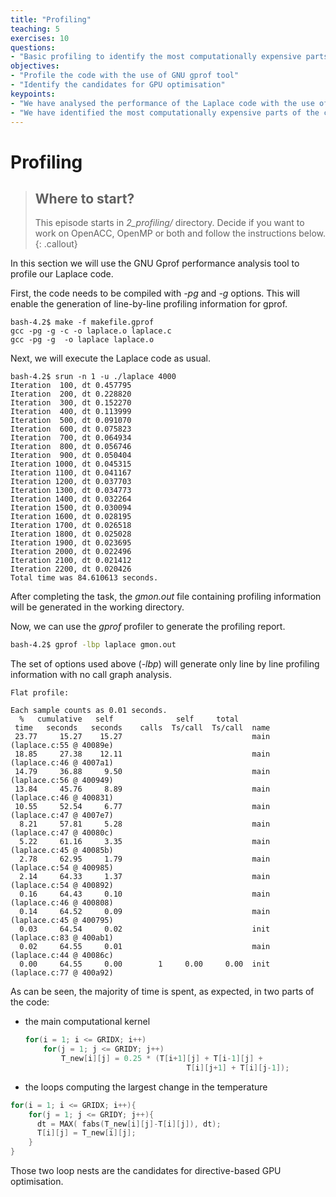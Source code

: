```yaml
---
title: "Profiling"
teaching: 5
exercises: 10
questions:
- "Basic profiling to identify the most computationally expensive parts of the code"
objectives:
- "Profile the code with the use of GNU gprof tool"
- "Identify the candidates for GPU optimisation"
keypoints:
- "We have analysed the performance of the Laplace code with the use of GNU Gprof profiler"
- "We have identified the most computationally expensive parts of the code - two loop nests executed in each iteration of the solver"
---
```


# Profiling

> ## Where to start?
> This episode starts in *2_profiling/* directory. Decide if you want to work on OpenACC, OpenMP or both and follow the instructions below.  
{: .callout}

In this section we will use the GNU Gprof performance analysis tool to profile our Laplace code.

First, the code needs to be compiled with *-pg* and *-g* options. This will enable the generation of line-by-line profiling information for gprof.

```
bash-4.2$ make -f makefile.gprof
gcc -pg -g -c -o laplace.o laplace.c
gcc -pg -g  -o laplace laplace.o
```

Next, we will execute the Laplace code as usual.

```
bash-4.2$ srun -n 1 -u ./laplace 4000
Iteration  100, dt 0.457795
Iteration  200, dt 0.228820
Iteration  300, dt 0.152270
Iteration  400, dt 0.113999
Iteration  500, dt 0.091070
Iteration  600, dt 0.075823
Iteration  700, dt 0.064934
Iteration  800, dt 0.056746
Iteration  900, dt 0.050404
Iteration 1000, dt 0.045315
Iteration 1100, dt 0.041167
Iteration 1200, dt 0.037703
Iteration 1300, dt 0.034773
Iteration 1400, dt 0.032264
Iteration 1500, dt 0.030094
Iteration 1600, dt 0.028195
Iteration 1700, dt 0.026518
Iteration 1800, dt 0.025028
Iteration 1900, dt 0.023695
Iteration 2000, dt 0.022496
Iteration 2100, dt 0.021412
Iteration 2200, dt 0.020426
Total time was 84.610613 seconds.
```
After completing the task, the *gmon.out* file containing profiling information will be generated in the working directory.

Now, we can use the *gprof* profiler to generate the profiling report.  

```bash
bash-4.2$ gprof -lbp laplace gmon.out
```
The set of options used above (*-lbp*) will generate only line by line profiling information with no call graph analysis.
```
Flat profile:

Each sample counts as 0.01 seconds.
  %   cumulative   self              self     total
 time   seconds   seconds    calls  Ts/call  Ts/call  name
 23.77     15.27    15.27                             main (laplace.c:55 @ 40089e)
 18.85     27.38    12.11                             main (laplace.c:46 @ 4007a1)
 14.79     36.88     9.50                             main (laplace.c:56 @ 400949)
 13.84     45.76     8.89                             main (laplace.c:46 @ 400831)
 10.55     52.54     6.77                             main (laplace.c:47 @ 4007e7)
  8.21     57.81     5.28                             main (laplace.c:47 @ 40080c)
  5.22     61.16     3.35                             main (laplace.c:45 @ 40085b)
  2.78     62.95     1.79                             main (laplace.c:54 @ 400985)
  2.14     64.33     1.37                             main (laplace.c:54 @ 400892)
  0.16     64.43     0.10                             main (laplace.c:46 @ 400808)
  0.14     64.52     0.09                             main (laplace.c:45 @ 400795)
  0.03     64.54     0.02                             init (laplace.c:83 @ 400ab1)
  0.02     64.55     0.01                             main (laplace.c:44 @ 40086c)
  0.00     64.55     0.00        1     0.00     0.00  init (laplace.c:77 @ 400a92)
  ```
As can be seen, the majority of time is spent, as expected, in two parts of the code:
* the main computational kernel
    ```c
    for(i = 1; i <= GRIDX; i++)
        for(j = 1; j <= GRIDY; j++)
            T_new[i][j] = 0.25 * (T[i+1][j] + T[i-1][j] +
                                        T[i][j+1] + T[i][j-1]);    
    ```
* the loops computing the largest change in the temperature
```c
for(i = 1; i <= GRIDX; i++){
    for(j = 1; j <= GRIDY; j++){
      dt = MAX( fabs(T_new[i][j]-T[i][j]), dt);
      T[i][j] = T_new[i][j];
    }
}
```

Those two loop nests are the candidates for directive-based GPU optimisation.
